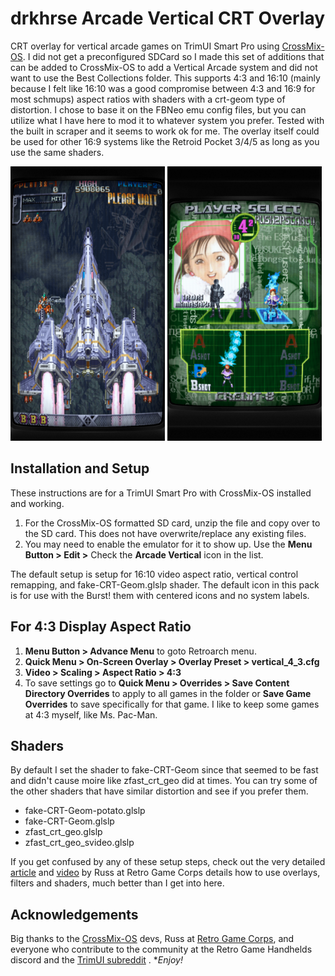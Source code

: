 # drkhrse Arcade Vertical CRT Overlay
CRT overlay for vertical arcade games on TrimUI Smart Pro using [CrossMix-OS](https://github.com/cizia64/CrossMix-OS). I did not get a preconfigured SDCard so I made this set of additions that can be added to CrossMix-OS to add a Vertical Arcade system and did not want to use the Best Collections folder. This supports 4:3 and 16:10 (mainly because I felt like 16:10 was a good compromise between 4:3 and 16:9 for most schmups) aspect ratios with shaders with a crt-geom type of distortion. I chose to base it on the FBNeo emu config files, but you can utilize what I have here to mod it to whatever system you prefer. Tested with the built in scraper and it seems to work ok for me. The overlay itself could be used for other 16:9 systems like the Retroid Pocket 3/4/5 as long as you use the same shaders.

<img src="/screenshots/vertical_16_10_example.png" width="49%">  <img src="/screenshots/vertical_4_3_example.png" width="49%">

## Installation and Setup
These instructions are for a TrimUI Smart Pro with CrossMix-OS installed and working.
1. For the CrossMix-OS formatted SD card, unzip the file and copy over to the SD card. This does not have overwrite/replace any existing files.
2. You may need to enable the emulator for it to show up. Use the **Menu Button > Edit >** Check the **Arcade Vertical** icon in the list.

The default setup is setup for 16:10 video aspect ratio, vertical control remapping, and fake-CRT-Geom.glslp shader. The default icon in this pack is for use with the Burst! them with centered icons and no system labels.

## For 4:3 Display Aspect Ratio
1. **Menu Button > Advance Menu** to goto Retroarch menu.
2. **Quick Menu > On-Screen Overlay > Overlay Preset > vertical_4_3.cfg**
3. **Video > Scaling > Aspect Ratio > 4:3**
4. To save settings go to **Quick Menu > Overrides > Save Content Directory Overrides** to apply to all games in the folder or **Save Game Overrides** to save specifically for that game. I like to keep some games at 4:3 myself, like Ms. Pac-Man.

## Shaders
By default I set the shader to fake-CRT-Geom since that seemed to be fast and didn't cause moire like zfast_crt_geo did at times. You can try some of the other shaders that have similar distortion and see if you prefer them.
- fake-CRT-Geom-potato.glslp
- fake-CRT-Geom.glslp
- zfast_crt_geo.glslp
- zfast_crt_geo_svideo.glslp

If you get confused by any of these setup steps, check out the very detailed [article](https://retrogamecorps.com/2024/09/01/guide-shaders-and-overlays-on-retro-handhelds/) and [video](https://www.youtube.com/watch?v=srlJmZc3Ho4) by Russ at Retro Game Corps details how to use overlays, filters and shaders, much better than I get into here.

## Acknowledgements
Big thanks to the [CrossMix-OS](https://github.com/cizia64/CrossMix-OS) devs, Russ at [Retro Game Corps](https://retrogamecorps.com/), and everyone who contribute to the community at the Retro Game Handhelds discord and the [TrimUI subreddit](https://www.reddit.com/r/trimui/) . **Enjoy!*

